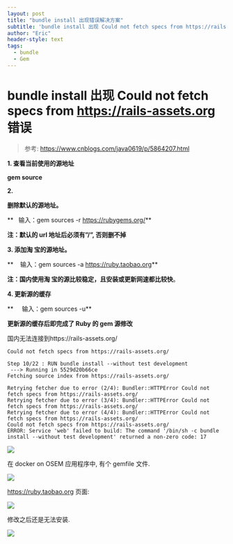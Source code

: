 ```yaml
---
layout: post
title: "bundle install 出现错误解决方案"
subtitle: 'bundle install 出现 Could not fetch specs from https://rails-assets.org 错误'
author: "Eric"
header-style: text
tags:
  - bundle
  - Gem
---
```


# bundle install 出现 Could not fetch specs from https://rails-assets.org 错误
> 参考: https://www.cnblogs.com/java0619/p/5864207.html

**1. 查看当前使用的源地址**

**gem source**

**2.**

**删除默认的源地址。**

**   输入：gem sources -r https://rubygems.org/**

**注：默认的 url 地址后必须有”/”, 否则删不掉**

**3\. 添加淘 宝的源地址。**

**    输入：gem sources -a https://ruby.taobao.org**

**注：国内使用淘 宝的源比较稳定，且安装或更新网速都比较快**。

**4\. 更新源的缓存**

**     输入：gem sources -u**

**更新源的缓存后即完成了 Ruby 的 gem 源修改**

国内无法连接到https://rails-assets.org/

```
Could not fetch specs from https://rails-assets.org/

Step 10/22 : RUN bundle install --without test development
 ---> Running in 5529d20b66ce
Fetching source index from https://rails-assets.org/

Retrying fetcher due to error (2/4): Bundler::HTTPError Could not fetch specs from https://rails-assets.org/
Retrying fetcher due to error (3/4): Bundler::HTTPError Could not fetch specs from https://rails-assets.org/
Retrying fetcher due to error (4/4): Bundler::HTTPError Could not fetch specs from https://rails-assets.org/
Could not fetch specs from https://rails-assets.org/
ERROR: Service 'web' failed to build: The command '/bin/sh -c bundle install --without test development' returned a non-zero code: 17
```
![](http://q79ooepqe.bkt.clouddn.com/mweb/20200407-15861911377265-20180314101415124..)

在 docker on OSEM 应用程序中, 有个 gemfile 文件.

![](http://q79ooepqe.bkt.clouddn.com/mweb/20200407-15861911377318-20180314101935974..)

https://ruby.taobao.org 页面:

![](http://q79ooepqe.bkt.clouddn.com/mweb/20200407-15861911377336-20180314102330644..)

修改之后还是无法安装.

![](http://q79ooepqe.bkt.clouddn.com/mweb/20200407-15861911377354-20180314104831322..)

